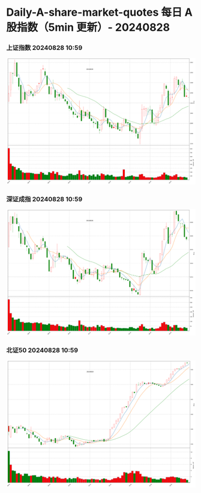 
# Daily-A-share-market-quotes 每日 A 股指数（5min 更新）- 20240828

### 上证指数 20240828 10:59
![](./fig/2024/8/20240828-sh000001.png)

### 深证成指 20240828 10:59
![](./fig/2024/8/20240828-sz399001.png)

### 北证50 20240828 10:59
![](./fig/2024/8/20240828-bj899050.png)
